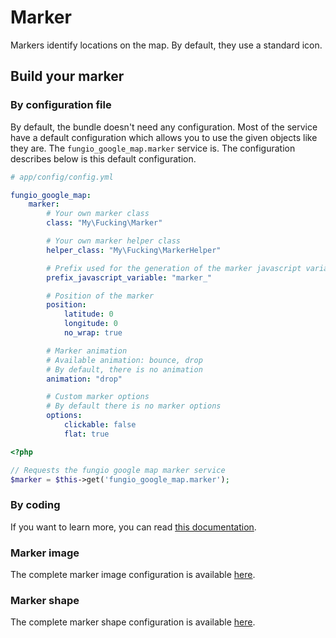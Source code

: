 # Marker

Markers identify locations on the map. By default, they use a standard icon.

## Build your marker

### By configuration file

By default, the bundle doesn't need any configuration. Most of the service have a default configuration which allows
you to use the given objects like they are. The ``fungio_google_map.marker`` service is. The configuration describes
below is this default configuration.

```yaml
# app/config/config.yml

fungio_google_map:
    marker:
        # Your own marker class
        class: "My\Fucking\Marker"

        # Your own marker helper class
        helper_class: "My\Fucking\MarkerHelper"

        # Prefix used for the generation of the marker javascript variable
        prefix_javascript_variable: "marker_"

        # Position of the marker
        position:
            latitude: 0
            longitude: 0
            no_wrap: true

        # Marker animation
        # Available animation: bounce, drop
        # By default, there is no animation
        animation: "drop"

        # Custom marker options
        # By default there is no marker options
        options:
            clickable: false
            flat: true
```

``` php
<?php

// Requests the fungio google map marker service
$marker = $this->get('fungio_google_map.marker');
```

### By coding

If you want to learn more, you can read
[this documentation](https://github.com/fungio/fungio-google-map/blob/master/doc/usage/overlays/marker.md).


### Marker image

The complete marker image configuration is available
[here](http://github.com/fungio/FungioGoogleMapBundle/blob/master/Resources/doc/usage/overlays/marker_image.md).


### Marker shape

The complete marker shape configuration is available
[here](http://github.com/fungio/FungioGoogleMapBundle/blob/master/Resources/doc/usage/overlays/marker_shape.md).
